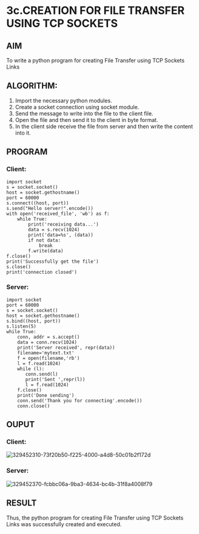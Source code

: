 # 3c.CREATION FOR FILE TRANSFER USING TCP SOCKETS
## AIM
To write a python program for creating File Transfer using TCP Sockets Links
## ALGORITHM:
1. Import the necessary python modules.
2. Create a socket connection using socket module.
3. Send the message to write into the file to the client file.
4. Open the file and then send it to the client in byte format.
5. In the client side receive the file from server and then write the content into it.
## PROGRAM
### Client:
```
import socket 
s = socket.socket() 
host = socket.gethostname() 
port = 60000 
s.connect((host, port)) 
s.send("Hello server!".encode()) 
with open('received_file', 'wb') as f: 
    while True: 
        print('receiving data...') 
        data = s.recv(1024) 
        print('data=%s', (data)) 
        if not data: 
            break 
        f.write(data) 
f.close() 
print('Successfully get the file') 
s.close() 
print('connection closed')
```
### Server:
```
import socket                    
port = 60000                    
s = socket.socket()              
host = socket.gethostname()      
s.bind((host, port))
s.listen(5)                      
while True: 
    conn, addr = s.accept()      
    data = conn.recv(1024) 
    print('Server received', repr(data)) 
    filename='mytext.txt' 
    f = open(filename,'rb') 
    l = f.read(1024) 
    while (l): 
       conn.send(l) 
       print('Sent ',repr(l)) 
       l = f.read(1024) 
    f.close() 
    print('Done sending') 
    conn.send('Thank you for connecting'.encode()) 
    conn.close()
```

## OUPUT
### Client:
![329452310-73f20b50-f225-4000-a4d8-50c01b2f172d](https://github.com/s-adhithya/3c.FILE_TRANSFER_USING_TCP_SOCKETS/assets/113497423/4d4df2db-4c38-4767-b0f6-a69438e0ddfb)
### Server:
![329452370-fcbbc06a-9ba3-4634-bc4b-31f8a4008f79](https://github.com/s-adhithya/3c.FILE_TRANSFER_USING_TCP_SOCKETS/assets/113497423/ad244b09-01d8-4cab-9ef2-0d585074b92a)

## RESULT
Thus, the python program for creating File Transfer using TCP Sockets Links was 
successfully created and executed.
